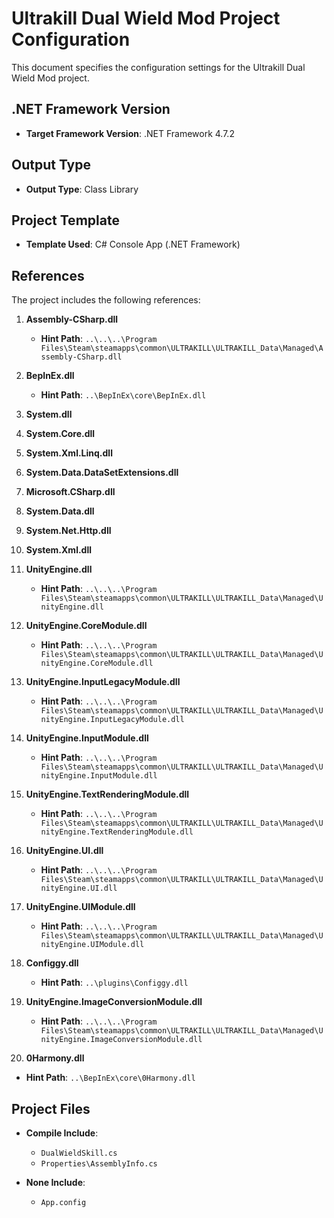 # Ultrakill Dual Wield Mod Project Configuration

This document specifies the configuration settings for the Ultrakill Dual Wield Mod project.

## .NET Framework Version

- **Target Framework Version**: .NET Framework 4.7.2

## Output Type

- **Output Type**: Class Library

## Project Template

- **Template Used**: C# Console App (.NET Framework)

## References

The project includes the following references:

1. **Assembly-CSharp.dll**
   - **Hint Path**: `..\..\..\Program Files\Steam\steamapps\common\ULTRAKILL\ULTRAKILL_Data\Managed\Assembly-CSharp.dll`

2. **BepInEx.dll**
   - **Hint Path**: `..\BepInEx\core\BepInEx.dll`

3. **System.dll**

4. **System.Core.dll**

5. **System.Xml.Linq.dll**

6. **System.Data.DataSetExtensions.dll**

7. **Microsoft.CSharp.dll**

8. **System.Data.dll**

9. **System.Net.Http.dll**

10. **System.Xml.dll**

11. **UnityEngine.dll**
    - **Hint Path**: `..\..\..\Program Files\Steam\steamapps\common\ULTRAKILL\ULTRAKILL_Data\Managed\UnityEngine.dll`

12. **UnityEngine.CoreModule.dll**
    - **Hint Path**: `..\..\..\Program Files\Steam\steamapps\common\ULTRAKILL\ULTRAKILL_Data\Managed\UnityEngine.CoreModule.dll`

13. **UnityEngine.InputLegacyModule.dll**
    - **Hint Path**: `..\..\..\Program Files\Steam\steamapps\common\ULTRAKILL\ULTRAKILL_Data\Managed\UnityEngine.InputLegacyModule.dll`

14. **UnityEngine.InputModule.dll**
    - **Hint Path**: `..\..\..\Program Files\Steam\steamapps\common\ULTRAKILL\ULTRAKILL_Data\Managed\UnityEngine.InputModule.dll`

15. **UnityEngine.TextRenderingModule.dll**
    - **Hint Path**: `..\..\..\Program Files\Steam\steamapps\common\ULTRAKILL\ULTRAKILL_Data\Managed\UnityEngine.TextRenderingModule.dll`

16. **UnityEngine.UI.dll**
    - **Hint Path**: `..\..\..\Program Files\Steam\steamapps\common\ULTRAKILL\ULTRAKILL_Data\Managed\UnityEngine.UI.dll`

17. **UnityEngine.UIModule.dll**
    - **Hint Path**: `..\..\..\Program Files\Steam\steamapps\common\ULTRAKILL\ULTRAKILL_Data\Managed\UnityEngine.UIModule.dll`

18. **Configgy.dll**
    - **Hint Path**: `..\plugins\Configgy.dll`

19. **UnityEngine.ImageConversionModule.dll**
    - **Hint Path**: `..\..\..\Program Files\Steam\steamapps\common\ULTRAKILL\ULTRAKILL_Data\Managed\UnityEngine.ImageConversionModule.dll`

20. **0Harmony.dll**
   - **Hint Path**: `..\BepInEx\core\0Harmony.dll`

## Project Files

- **Compile Include**:
  - `DualWieldSkill.cs`
  - `Properties\AssemblyInfo.cs`

- **None Include**:
  - `App.config`

